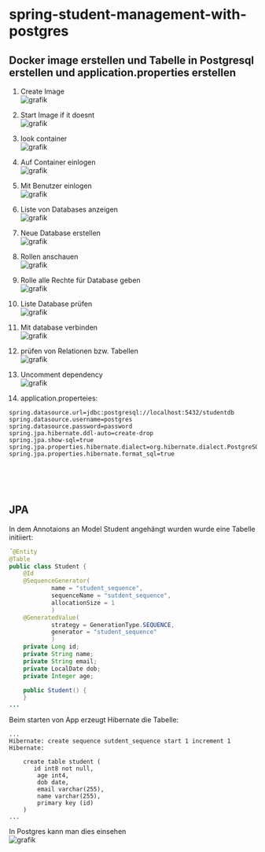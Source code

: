# spring-student-management-with-postgres

## Docker image erstellen und Tabelle in Postgresql erstellen und application.properties erstellen 

1) Create Image\
![grafik](https://user-images.githubusercontent.com/75083505/110099559-b97b3c00-7da1-11eb-8a30-5b141de9b454.png)

2) Start Image if it doesnt\
![grafik](https://user-images.githubusercontent.com/75083505/110099638-d283ed00-7da1-11eb-9473-14c58b2336e0.png)

3) look container\
![grafik](https://user-images.githubusercontent.com/75083505/110099763-f8a98d00-7da1-11eb-9325-8aec68996923.png)

4) Auf Container einlogen\
![grafik](https://user-images.githubusercontent.com/75083505/110099982-34445700-7da2-11eb-8d2e-7bf1457e1732.png)

5) Mit Benutzer einlogen\
![grafik](https://user-images.githubusercontent.com/75083505/110100129-5a69f700-7da2-11eb-8393-4ca3c2396a1a.png)

6) Liste von Databases anzeigen\
![grafik](https://user-images.githubusercontent.com/75083505/110100218-74a3d500-7da2-11eb-9dca-5a2d9907b8bb.png)

7) Neue Database erstellen\
![grafik](https://user-images.githubusercontent.com/75083505/110100370-9d2bcf00-7da2-11eb-8c80-15412a1c88be.png)

8) Rollen anschauen\
![grafik](https://user-images.githubusercontent.com/75083505/110100719-057ab080-7da3-11eb-8e72-d20f2c97f4dc.png)

9) Rolle alle Rechte für Database geben\
![grafik](https://user-images.githubusercontent.com/75083505/110100960-4e326980-7da3-11eb-985b-52e5945534a3.png)

10) Liste Database prüfen\
![grafik](https://user-images.githubusercontent.com/75083505/110101204-93ef3200-7da3-11eb-8f5c-2e683e18db71.png)

11) Mit database verbinden\
![grafik](https://user-images.githubusercontent.com/75083505/110102605-483d8800-7da5-11eb-8457-565ca1a91f4d.png)

13) prüfen von Relationen bzw. Tabellen\
![grafik](https://user-images.githubusercontent.com/75083505/110102684-60150c00-7da5-11eb-86d2-473c48fe5217.png)

14) Uncomment dependency\
![grafik](https://user-images.githubusercontent.com/75083505/110102855-8f2b7d80-7da5-11eb-8acf-26b052070d7f.png)

15) application.properteies:
~~~
spring.datasource.url=jdbc:postgresql://localhost:5432/studentdb
spring.datasource.username=postgres
spring.datasource.password=password
spring.jpa.hibernate.ddl-auto=create-drop
spring.jpa.show-sql=true
spring.jpa.properties.hibernate.dialect=org.hibernate.dialect.PostgreSQLDialect
spring.jpa.properties.hibernate.format_sql=true
~~~
<br><br><br>
## JPA
In dem Annotaions an Model Student angehängt wurden wurde eine Tabelle initiiert:
```java
´@Entity
@Table
public class Student {
    @Id
    @SequenceGenerator(
            name = "student_sequence",
            sequenceName = "sutdent_sequence",
            allocationSize = 1
            )
    @GeneratedValue(
            strategy = GenerationType.SEQUENCE,
            generator = "student_sequence"
            )
    private Long id;
    private String name;
    private String email;
    private LocalDate dob;
    private Integer age;

    public Student() {
    }
...
```
Beim starten von App erzeugt Hibernate die Tabelle:
~~~
...
Hibernate: create sequence sutdent_sequence start 1 increment 1
Hibernate: 
    
    create table student (
       id int8 not null,
        age int4,
        dob date,
        email varchar(255),
        name varchar(255),
        primary key (id)
    )
...
~~~
In Postgres kann man dies einsehen\
![grafik](https://user-images.githubusercontent.com/75083505/110109733-21378400-7dae-11eb-9fca-d93dc47691ad.png)


